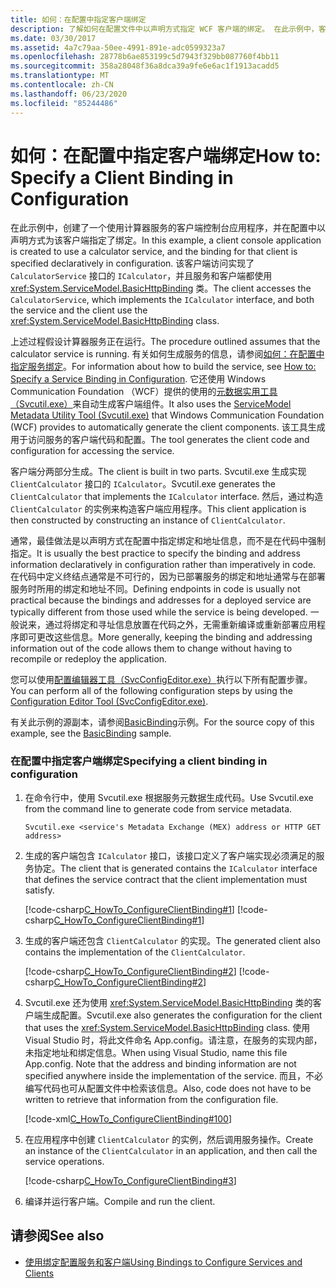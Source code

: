 ```yaml
---
title: 如何：在配置中指定客户端绑定
description: 了解如何在配置文件中以声明方式指定 WCF 客户端的绑定。 在此示例中，客户端将访问服务。
ms.date: 03/30/2017
ms.assetid: 4a7c79aa-50ee-4991-891e-adc0599323a7
ms.openlocfilehash: 28778b6ae853199c5d7943f329bb087760f4bb11
ms.sourcegitcommit: 358a28048f36a8dca39a9fe6e6ac1f1913acadd5
ms.translationtype: MT
ms.contentlocale: zh-CN
ms.lasthandoff: 06/23/2020
ms.locfileid: "85244486"
---
```

# <a name="how-to-specify-a-client-binding-in-configuration"></a><span data-ttu-id="4a0ff-104">如何：在配置中指定客户端绑定</span><span class="sxs-lookup"><span data-stu-id="4a0ff-104">How to: Specify a Client Binding in Configuration</span></span>
<span data-ttu-id="4a0ff-105">在此示例中，创建了一个使用计算器服务的客户端控制台应用程序，并在配置中以声明方式为该客户端指定了绑定。</span><span class="sxs-lookup"><span data-stu-id="4a0ff-105">In this example, a client console application is created to use a calculator service, and the binding for that client is specified declaratively in configuration.</span></span> <span data-ttu-id="4a0ff-106">该客户端访问实现了 `CalculatorService` 接口的 `ICalculator`，并且服务和客户端都使用 <xref:System.ServiceModel.BasicHttpBinding> 类。</span><span class="sxs-lookup"><span data-stu-id="4a0ff-106">The client accesses the `CalculatorService`, which implements the `ICalculator` interface, and both the service and the client use the <xref:System.ServiceModel.BasicHttpBinding> class.</span></span>  
  
 <span data-ttu-id="4a0ff-107">上述过程假设计算器服务正在运行。</span><span class="sxs-lookup"><span data-stu-id="4a0ff-107">The procedure outlined assumes that the calculator service is running.</span></span> <span data-ttu-id="4a0ff-108">有关如何生成服务的信息，请参阅[如何：在配置中指定服务绑定](how-to-specify-a-service-binding-in-configuration.md)。</span><span class="sxs-lookup"><span data-stu-id="4a0ff-108">For information about how to build the service, see [How to: Specify a Service Binding in Configuration](how-to-specify-a-service-binding-in-configuration.md).</span></span> <span data-ttu-id="4a0ff-109">它还使用 Windows Communication Foundation （WCF）提供的使用的[元数据实用工具（Svcutil.exe）](servicemodel-metadata-utility-tool-svcutil-exe.md)来自动生成客户端组件。</span><span class="sxs-lookup"><span data-stu-id="4a0ff-109">It also uses the [ServiceModel Metadata Utility Tool (Svcutil.exe)](servicemodel-metadata-utility-tool-svcutil-exe.md) that Windows Communication Foundation (WCF) provides to automatically generate the client components.</span></span> <span data-ttu-id="4a0ff-110">该工具生成用于访问服务的客户端代码和配置。</span><span class="sxs-lookup"><span data-stu-id="4a0ff-110">The tool generates the client code and configuration for accessing the service.</span></span>  
  
 <span data-ttu-id="4a0ff-111">客户端分两部分生成。</span><span class="sxs-lookup"><span data-stu-id="4a0ff-111">The client is built in two parts.</span></span> <span data-ttu-id="4a0ff-112">Svcutil.exe 生成实现 `ClientCalculator` 接口的 `ICalculator`。</span><span class="sxs-lookup"><span data-stu-id="4a0ff-112">Svcutil.exe generates the `ClientCalculator` that implements the `ICalculator` interface.</span></span> <span data-ttu-id="4a0ff-113">然后，通过构造 `ClientCalculator` 的实例来构造客户端应用程序。</span><span class="sxs-lookup"><span data-stu-id="4a0ff-113">This client application is then constructed by constructing an instance of `ClientCalculator`.</span></span>  
  
 <span data-ttu-id="4a0ff-114">通常，最佳做法是以声明方式在配置中指定绑定和地址信息，而不是在代码中强制指定。</span><span class="sxs-lookup"><span data-stu-id="4a0ff-114">It is usually the best practice to specify the binding and address information declaratively in configuration rather than imperatively in code.</span></span> <span data-ttu-id="4a0ff-115">在代码中定义终结点通常是不可行的，因为已部署服务的绑定和地址通常与在部署服务时所用的绑定和地址不同。</span><span class="sxs-lookup"><span data-stu-id="4a0ff-115">Defining endpoints in code is usually not practical because the bindings and addresses for a deployed service are typically different from those used while the service is being developed.</span></span> <span data-ttu-id="4a0ff-116">一般说来，通过将绑定和寻址信息放置在代码之外，无需重新编译或重新部署应用程序即可更改这些信息。</span><span class="sxs-lookup"><span data-stu-id="4a0ff-116">More generally, keeping the binding and addressing information out of the code allows them to change without having to recompile or redeploy the application.</span></span>  
  
 <span data-ttu-id="4a0ff-117">您可以使用[配置编辑器工具（SvcConfigEditor.exe）](configuration-editor-tool-svcconfigeditor-exe.md)执行以下所有配置步骤。</span><span class="sxs-lookup"><span data-stu-id="4a0ff-117">You can perform all of the following configuration steps by using the [Configuration Editor Tool (SvcConfigEditor.exe)](configuration-editor-tool-svcconfigeditor-exe.md).</span></span>  
  
 <span data-ttu-id="4a0ff-118">有关此示例的源副本，请参阅[BasicBinding](./samples/basicbinding.md)示例。</span><span class="sxs-lookup"><span data-stu-id="4a0ff-118">For the source copy of this example, see the [BasicBinding](./samples/basicbinding.md) sample.</span></span>  
  
### <a name="specifying-a-client-binding-in-configuration"></a><span data-ttu-id="4a0ff-119">在配置中指定客户端绑定</span><span class="sxs-lookup"><span data-stu-id="4a0ff-119">Specifying a client binding in configuration</span></span>  
  
1. <span data-ttu-id="4a0ff-120">在命令行中，使用 Svcutil.exe 根据服务元数据生成代码。</span><span class="sxs-lookup"><span data-stu-id="4a0ff-120">Use Svcutil.exe from the command line to generate code from service metadata.</span></span>  
  
    ```console  
    Svcutil.exe <service's Metadata Exchange (MEX) address or HTTP GET address>
    ```  
  
2. <span data-ttu-id="4a0ff-121">生成的客户端包含 `ICalculator` 接口，该接口定义了客户端实现必须满足的服务协定。</span><span class="sxs-lookup"><span data-stu-id="4a0ff-121">The client that is generated contains the `ICalculator` interface that defines the service contract that the client implementation must satisfy.</span></span>  
  
     [!code-csharp[C_HowTo_ConfigureClientBinding#1](../../../samples/snippets/csharp/VS_Snippets_CFX/c_howto_configureclientbinding/cs/generatedclient.cs#1)]
     [!code-csharp[C_HowTo_ConfigureClientBinding#1](../../../samples/snippets/csharp/VS_Snippets_CFX/c_howto_configureclientbinding/cs/source.cs#1)]  
  
3. <span data-ttu-id="4a0ff-122">生成的客户端还包含 `ClientCalculator` 的实现。</span><span class="sxs-lookup"><span data-stu-id="4a0ff-122">The generated client also contains the implementation of the `ClientCalculator`.</span></span>  
  
     [!code-csharp[C_HowTo_ConfigureClientBinding#2](../../../samples/snippets/csharp/VS_Snippets_CFX/c_howto_configureclientbinding/cs/generatedclient.cs#2)]
     [!code-csharp[C_HowTo_ConfigureClientBinding#2](../../../samples/snippets/csharp/VS_Snippets_CFX/c_howto_configureclientbinding/cs/source.cs#2)]  
  
4. <span data-ttu-id="4a0ff-123">Svcutil.exe 还为使用 <xref:System.ServiceModel.BasicHttpBinding> 类的客户端生成配置。</span><span class="sxs-lookup"><span data-stu-id="4a0ff-123">Svcutil.exe also generates the configuration for the client that uses the <xref:System.ServiceModel.BasicHttpBinding> class.</span></span> <span data-ttu-id="4a0ff-124">使用 Visual Studio 时，将此文件命名 App.config。请注意，在服务的实现内部，未指定地址和绑定信息。</span><span class="sxs-lookup"><span data-stu-id="4a0ff-124">When using Visual Studio, name this file App.config. Note that the address and binding information are not specified anywhere inside the implementation of the service.</span></span> <span data-ttu-id="4a0ff-125">而且，不必编写代码也可从配置文件中检索该信息。</span><span class="sxs-lookup"><span data-stu-id="4a0ff-125">Also, code does not have to be written to retrieve that information from the configuration file.</span></span>  
  
     [!code-xml[C_HowTo_ConfigureClientBinding#100](../../../samples/snippets/csharp/VS_Snippets_CFX/c_howto_configureclientbinding/common/client.exe.config#100)]

5. <span data-ttu-id="4a0ff-126">在应用程序中创建 `ClientCalculator` 的实例，然后调用服务操作。</span><span class="sxs-lookup"><span data-stu-id="4a0ff-126">Create an instance of the `ClientCalculator` in an application, and then call the service operations.</span></span>  
  
     [!code-csharp[C_HowTo_ConfigureClientBinding#3](../../../samples/snippets/csharp/VS_Snippets_CFX/c_howto_configureclientbinding/cs/client.cs#3)]  
  
6. <span data-ttu-id="4a0ff-127">编译并运行客户端。</span><span class="sxs-lookup"><span data-stu-id="4a0ff-127">Compile and run the client.</span></span>  
  
## <a name="see-also"></a><span data-ttu-id="4a0ff-128">请参阅</span><span class="sxs-lookup"><span data-stu-id="4a0ff-128">See also</span></span>

- [<span data-ttu-id="4a0ff-129">使用绑定配置服务和客户端</span><span class="sxs-lookup"><span data-stu-id="4a0ff-129">Using Bindings to Configure Services and Clients</span></span>](using-bindings-to-configure-services-and-clients.md)

